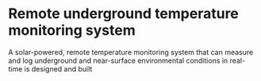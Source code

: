 # Remote underground temperature monitoring system
 A solar-powered, remote temperature monitoring system that can measure and log underground and near-surface environmental conditions in real-time is designed and built
